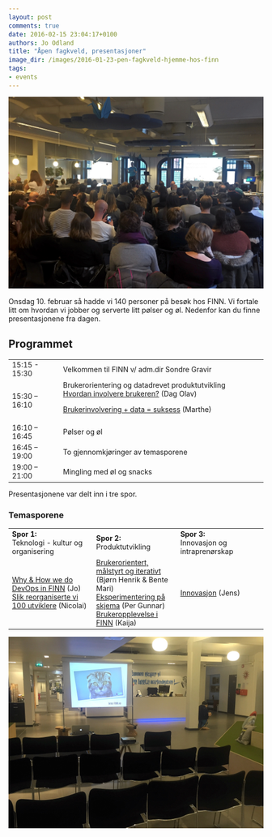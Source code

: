 ```yaml
---
layout: post
comments: true
date: 2016-02-15 23:04:17+0100
authors: Jo Odland
title: "Åpen fagkveld, presentasjoner"
image_dir: /images/2016-01-23-pen-fagkveld-hjemme-hos-finn
tags:
- events
---
```


![alt text](/images/2016-02-15-pen-fagkveld-presentasjoner/IMG_7613.jpg "Sondre Gravir åpner fagkvelden")

Onsdag 10. februar så hadde vi 140 personer på besøk hos FINN. Vi fortale litt om hvordan vi jobber og serverte litt pølser og øl. Nedenfor kan du finne presentasjonene fra dagen.

## Programmet

<table>
<tr>
<td>15:15 - 15:30</td>
<td>Velkommen til FINN v/ adm.dir Sondre Gravir</td>
</tr>
<tr>
<td>15:30 – 16:10</td>
<td>Brukerorientering og datadrevet produktutvikling<br/>
<a href="https://schibsted.box.com/s/cjunftgwwl7u7gohfp8uzegyim7jcrj0">Hvordan involvere brukeren?</a> (Dag Olav)<br/>

<a href="https://schibsted.box.com/s/7h2arlm72rss63z1ycji77u28op9zjb8">Brukerinvolvering + data = suksess</a> (Marthe)
</td>
</tr>
<tr>
<td width="20%">16:10 – 16:45</td>
<td>Pølser og øl</td>
</tr>
<tr>
<td width="20%">16:45 – 19:00</td>
<td>To gjennomkjøringer av temasporene</td>
</tr>
<tr>
<td width="20%">19:00 – 21:00</td>
<td>Mingling med øl og snacks</td>
</tr>
</table>

Presentasjonene var delt inn i tre spor.

### Temasporene
<table>
<tr>
<td width="33%"><strong>Spor 1:</strong><br/> Teknologi - kultur og organisering</td>
<td width="33%"><strong>Spor 2:</strong><br/> Produktutvikling</td>
<td><strong>Spor 3:</strong><br/> Innovasjon og intraprenørskap</td>
</tr>
<tr>
<td>
<a href="https://schibsted.box.com/s/y09k3aiye8ruma9ftmy6leoil0hhoww3">Why & How we do DevOps in FINN</a> (Jo)<br/>
<a href="https://schibsted.box.com/s/8tyutyfzdb2ib3loeh8vfg6litoj1cen">Slik reorganiserte vi 100 utviklere</a> (Nicolai)
</td>
<td>
<a href="https://schibsted.box.com/s/pyr9bvywglcrkm50tm5y85ugmu2it8h5">Brukerorientert, målstyrt og iterativt</a> (Bjørn Henrik & Bente Mari)<br/>
<a href="https://schibsted.box.com/s/px5fsmk7uoh0esfhl84n426ob8rvj0zb">Eksperimentering på skjema</a> (Per Gunnar) <br/>
<a href="https://schibsted.box.com/s/be6gezi7ctwtuxw6ohgrnmazzpgcjio1">Brukeropplevelse i FINN</a> (Kaija)
</td>
<td>
<a href="https://schibsted.box.com/s/ge9623npgzy4496wpuykkb47wsnrijmg">Innovasjon</a> (Jens)
</td>
</tr>
</table>

![alt text](/images/2016-02-15-pen-fagkveld-presentasjoner/IMG_7612.jpg "Presentasjoner i resepsjonen.")
